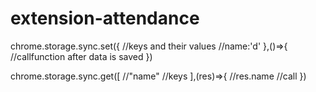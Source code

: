 # extension-attendance


chrome.storage.sync.set({
    //keys and their values
    //name:'d'
},()=>{
//callfunction after data is saved
})

chrome.storage.sync.get([
    //"name"
    //keys
],(res)=>{
//res.name
//call
})
